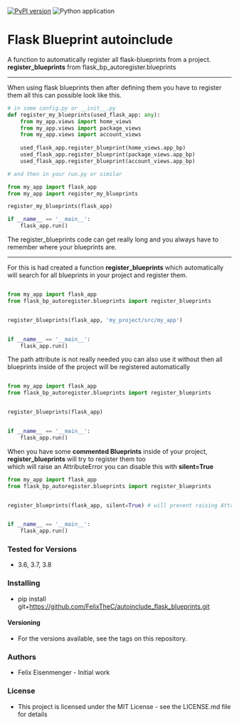 [![PyPI version](https://badge.fury.io/py/autoinclude-blueprints.svg)](https://badge.fury.io/py/autoinclude-blueprints)
![Python application](https://github.com/FelixTheC/autoinclude_flask_blueprints/workflows/Python%20application/badge.svg?branch=master)
# Flask Blueprint autoinclude
A function to automatically register all flask-blueprints from a project.
<br>__register_blueprints__ from flask_bp_autoregister.blueprints

---
When using flask blueprints then after defining them you have to register them all this can possible look like this.
```python
# in some config.py or __init__.py
def register_my_blueprints(used_flask_app: any):
    from my_app.views import home_views
    from my_app.views import package_views
    from my_app.views import account_views
    
    used_flask_app.register_blueprint(home_views.app_bp)
    used_flask_app.register_blueprint(package_views.app_bp)
    used_flask_app.register_blueprint(account_views.app_bp) 

# and then in your run.py or similar

from my_app import flask_app
from my_app import register_my_blueprints

register_my_blueprints(flask_app)

if __name__ == '__main__':
    flask_app.run()

```
The register_blueprints code can get really long and you always have to remember where your blueprints are.

---

For this is had created a function __register_blueprints__ which automatically will search for all blueprints in your project and register them.
```python

from my_app import flask_app
from flask_bp_autoregister.blueprints import register_blueprints


register_blueprints(flask_app, 'my_project/src/my_app')


if __name__ == '__main__':
    flask_app.run()

```

The path attribute is not really needed you can also use it without then all blueprints inside of the project will be registered automatically
```python

from my_app import flask_app
from flask_bp_autoregister.blueprints import register_blueprints


register_blueprints(flask_app)


if __name__ == '__main__':
    flask_app.run()

```

When you have some __commented Blueprints__ inside of your project, __register_blueprints__ will try to register them too <br>
which will raise an AttributeError you can disable this with __silent=True__
```python
from my_app import flask_app
from flask_bp_autoregister.blueprints import register_blueprints


register_blueprints(flask_app, silent=True) # will prevent raising AttributeError


if __name__ == '__main__':
    flask_app.run()

```

### Tested for Versions
- 3.6, 3.7, 3.8

### Installing

- pip install git+https://github.com/FelixTheC/autoinclude_flask_blueprints.git

#### Versioning
- For the versions available, see the tags on this repository.

### Authors
- Felix Eisenmenger - Initial work

### License
- This project is licensed under the MIT License - see the LICENSE.md file for details
